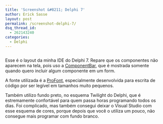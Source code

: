 ```yaml
---
title: 'Screenshot &#8211; Delphi 7'
author: Erick Sasse
layout: post
permalink: /screenshot-delphi-7/
dsq_thread_id:
  - 262143240
categories:
  - Delphi
---
```

[<img src="http://photos4.flickr.com/6225387_998ee889a5_m.jpg" title="" border="0" />][1]

Esse &eacute; o layout da minha IDE do Delphi 7. Repare que os componentes n&atilde;o aparecem na tela, pois uso a [ComponentBar][2], que &eacute; mostrada somente quando quero incluir algum componente em um form.

A fonte utilizada é a [ProFont][3], especialmente desenvolvida para escrita de código por ser legível em tamanhos muito pequenos.

Também utilizo fundo preto, no esquema Twilight do Delphi, que é estremamente confortável para quem passa horas programando todos os dias. Foi complicado, mas também consegui deixar o Visual Studio com esse esquema de cores, porque depois que você o utiliza um pouco, não consegue mais programar com fundo branco.

 [1]: http://photos4.flickr.com/6225387_998ee889a5_o.png
 [2]: http://www.geocities.com/componentbar/
 [3]: http://www.tobias-jung.de/seekingprofont/